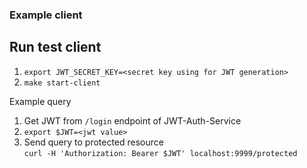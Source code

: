 ### Example client  

## Run test client
1. `export JWT_SECRET_KEY=<secret key using for JWT generation>`
2. `make start-client`

Example query 
1.  Get JWT from `/login` endpoint of JWT-Auth-Service
2. `export $JWT=<jwt value>`
3. Send query to protected resource  
`curl -H 'Authorization: Bearer $JWT' localhost:9999/protected`

